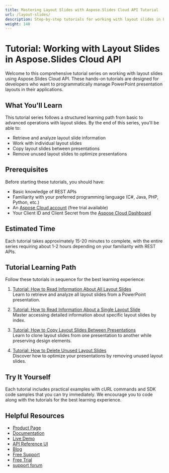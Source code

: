 ```yaml
---
title: Mastering Layout Slides with Aspose.Slides Cloud API Tutorial
url: /layout-slides/
description: Step-by-step tutorials for working with layout slides in PowerPoint presentations using Aspose.Slides Cloud API. Learn to read, copy, and manage slide layouts.
weight: 140
---
```


# Tutorial: Working with Layout Slides in Aspose.Slides Cloud API

Welcome to this comprehensive tutorial series on working with layout slides using Aspose.Slides Cloud API. These hands-on tutorials are designed for developers who want to programmatically manage PowerPoint presentation layouts in their applications.

## What You'll Learn

This tutorial series follows a structured learning path from basic to advanced operations with layout slides. By the end of this series, you'll be able to:

- Retrieve and analyze layout slide information
- Work with individual layout slides
- Copy layout slides between presentations
- Remove unused layout slides to optimize presentations

## Prerequisites

Before starting these tutorials, you should have:

- Basic knowledge of REST APIs
- Familiarity with your preferred programming language (C#, Java, PHP, Python, etc.)
- An [Aspose Cloud account](https://dashboard.aspose.cloud/) (free trial available)
- Your Client ID and Client Secret from the [Aspose Cloud Dashboard](https://dashboard.aspose.cloud/#/apps)

## Estimated Time

Each tutorial takes approximately 15-20 minutes to complete, with the entire series requiring about 1-2 hours depending on your familiarity with REST APIs.

## Tutorial Learning Path

Follow these tutorials in sequence for the best learning experience:

1. [Tutorial: How to Read Information About All Layout Slides](/layout-slides/read-all-layouts/)  
   Learn to retrieve and analyze all layout slides from a PowerPoint presentation.

2. [Tutorial: How to Read Information About a Single Layout Slide](/layout-slides/read-single-layout/)  
   Master accessing detailed information about specific layout slides by index.

3. [Tutorial: How to Copy Layout Slides Between Presentations](/layout-slides/copy-layout/)  
   Learn to clone layout slides from one presentation to another while preserving design elements.

4. [Tutorial: How to Delete Unused Layout Slides](/layout-slides/delete-unused-layouts/)  
   Discover how to optimize your presentations by removing unused layout slides.

## Try It Yourself

Each tutorial includes practical examples with cURL commands and SDK code samples that you can try immediately. We encourage you to code along with the tutorials for the best learning experience.

## Helpful Resources

- [Product Page](https://products.aspose.cloud/slides/)
- [Documentation](https://docs.aspose.cloud/slides/)
- [Live Demo](https://products.aspose.app/slides/family)
- [API Reference UI](https://reference.aspose.cloud/slides/)
- [Blog](https://blog.aspose.cloud/category/slides/)
- [Free Support](https://forum.aspose.cloud/c/slides/15)
- [Free Trial](https://dashboard.aspose.cloud/#/apps)
- [support forum](https://forum.aspose.cloud/c/slides/15)
